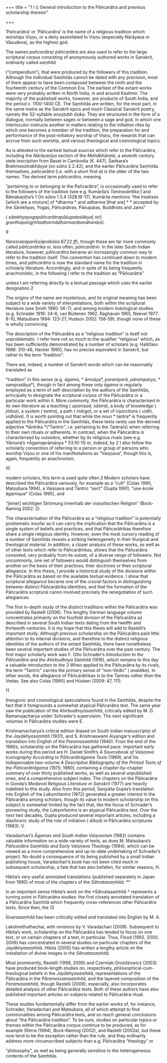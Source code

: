 +++
title = "1 i \\) General introduction to the Pāñcarātra and previous scholarship thereon"

+++

‘Pañcarātra’ or ‘Pāñcarātra’ is the name of a religious tradition which worships Viṣṇu, or a deity assimilated to Viṣṇu \(especially Nārāyaṇa or Vāsudeva\), as the highest god. 

The names *pañcarātra*/ *pāñcarātra* are also used to refer to the large scriptural corpus consisting of anonymously authored works in Sanskrit, ordinarily called *saṃhitā*

\(“compendium”\), that were produced by the followers of this tradition. Although the individual Saṃhitās cannot be dated with any precision, most of them appear to have been composed between the ninth and the fourteenth century of the Common Era. The earliest of the extant works were very probably written in North India, in and around Kashmir. The majority of the published works, however, are products of South India, and the period c. 1100-1400 CE. The Saṃhitās are written, for the most part, in the same metre as the Sanskrit epics and much Classical Sanskrit poetry, namely the 32-syllable *anuṣṭubh* *śloka*. They are structured in the form of a dialogue, normally between sages or between a sage and god, in which one interlocutor instructs another in matters relating to the initiation rites by which one becomes a member of the tradition, the preparation for and performance of the post-initiatory worship of Viṣṇu, the rewards that can accrue from such worship, and various theological and cosmological topics. 

As is attested in the earliest textual sources which refer to the Pāñcarātra, including the *Nārāyaṇīya* section of the *Mahābhārata*, a seventh century stele inscription from Baset in Cambodia \(K. 447\), Śaṅkara’s *Brahmasūtrabhāṣya* \(on *sūtra* 2.2.42\), and the earlier Pāñcarātra Saṃhitās themselves, *pañcarātra* \(i.e. with a short first *a*\) is the older of the two names. The derived term *pāñcarātra*, meaning 

“*pertaining to* or *belonging to* the Pañcarātra”, is occasionally used to refer to the followers of the tradition \(see e.g. Kumārila’s *Tantravārttika*,1 and Rāmakaṇṭha’s 1 On *sūtra* 1.3.4 \(328.16-17\), Kumārila mentions “the treatises \[which are a mixture\] of *dharma * and *adharma* \[that are\] * * accepted by the Sāṃkhyas, Yogas, Pāñcarātras, Pāśupatas, Buddhists and Jains” 

\( *sāṃkhyayogapāñcarātrapāśupataśākya*\[ *nir*\] *granthaparigṛhītadharmādharmanibandhanāni*\). 

9 

*Nareśvaraparīkṣāprakāśa* 87.22 *ff*\), though these are far more commonly called *pāñcarātrika* or, less often, *pāñcarātrin*. In the later South Indian literature, however, *pāñcarātra* became an increasingly common way to refer to the tradition itself. This convention has continued down to modern times, and *pāñcarātra* is now the standard name for the tradition in scholarly literature. Accordingly, and in spite of its being frequently anachronistic, in the following I refer to the tradition as “Pāñcarātra” 

unless I am referring directly to a textual passage which uses the earlier designation.2 

The origins of the name are mysterious, and its original meaning has been subject to a wide variety of interpretations, both within the scriptural literature \(see Smith 1980: 56-7\), and among modern Indological studies \(e.g. Schrader 1916: 24-6, van Buitenen 1962, Raghavan 1965, Neevel 1977: 8-10, Matsubara 1994: 123-27, Hudson 2002: 158-59\), though none of these is wholly convincing. 

The description of the Pāñcarātra as a “religious tradition” is itself not unproblematic. I refer here not so much to the qualifier “religious” which, as has been sufficiently demonstrated by a number of scholars \(e.g. Halbfass 1988: 310-48, Hacker 1995\), has no precise equivalent in Sanskrit, but rather to the term “tradition”. 

There are, indeed, a number of Sanskrit words which can be reasonably translated as 

“tradition” in this sense \(e.g. *āgama*, * āmnāya*, *paramparā*, *pāramparya*, * sampradāya*\), though in fact among these only *āgama* is regularly employed as a term of self-description by the authors of the Saṃhitās, principally to designate the scriptural corpus of the Pāñcarātra or a particular work within it. More commonly, the Pāñcarātra is characterised in its own literature as a teaching \( *upaniṣad*, *śāstra*\), a body of knowledge \( *jñāna*\), a system \( *tantra*\), a path \( *mārga*\), or a set of injunctions \( *vidhi*, *vidhāna*\). It is worth pointing out that while the noun * tantra* is frequently applied to the Pāñcarātra in the Saṃhitās, these texts rarely use the derived adjective *tāntrika *\(“Tantric”, i.e. pertaining to the Tantra/s\) when referring to their own rituals or adherents. In contrast, when the Pāñcarātra is characterised by outsiders, whether by its religious rivals \(see e.g. Yāmuna’s *Āgamaprāmāṇya * 53.10-11\) or, indeed, by 2 I also follow the scholarly convention of referring to a person or group of persons who worship Viṣṇu or one of his manifestations as “Vaiṣṇava”, though this is, again, frequently an anachronism. 

10 

modern scholars, this term is used quite often.3 Modern scholars have described the Pāñcarātra variously, for example as a “cult” \(Colas 1990, Matsubara 1994\), a Vaiṣṇava and Tantric “sect” \(Gupta 1991\), “une école âgamique” \(Colas 1995\), and 

“\[einer\] wichtigen Strömung innerhalb der viṣṇuitischen Religion” \(Bock-Raming 2002: 2\). 

The characterisation of the Pāñcarātra as a “religious tradition” is potentially problematic insofar as it can carry the implication that the Pāñcarātra is a single system of beliefs and practices, and that Pāñcarātrikas therefore share a single religious identity. However, even the most cursory reading of a number of Saṃhitās reveals a striking heterogeneity in their liturgical and theological material. In addition, a closer analysis of these works, as well as of other texts which refer to Pāñcarātrikas, shows that the Pāñcarātra consisted, very probably from its outset, of a diverse range of followers. Not uncommonly, one set of followers would distinguish themselves from another on the basis of their practices, their doctrines or their scriptural allegiance. In this thesis, I provide a historical study of the divisions within the Pāñcarātra as based on the available textual evidence. I show that scriptural allegiance became one of the crucial factors in distinguishing between distinct Pāñcarātrika identities, and that the formation of the Pāñcarātra scriptural canon involved precisely the renegotiation of such allegiances. 

The first in-depth study of the distinct traditions within the Pāñcarātra was provided by Rastelli \(2006\). This lengthy German language volume concentrates primarily on the fourfold division of the Pāñcarātra as described in several South Indian texts dating from the twelfth and thirteenth centuries. It is my hope that this thesis will add to Rastelli’s important study. Although previous scholarship on the Pāñcarātra paid little attention to its internal divisions, and therefore to the distinct religious identities of the authors of the extant Saṃhitās, there have nonetheless been several important studies of the Pāñcarātra over the past century. The first major scholarly work was F. Otto Schrader’s *Introduction to the Pāñcarātra and the* *Ahirbudhnya Saṃhitā* \(1916\), which remains to this day a valuable introduction to the 3 When applied to the Pāñcarātra by its rivals, the term “Tantric” carries the primary sense of “non-Vedic” \( *avaidika*\). In other words, the allegiance of Pāñcarātrikas is to the Tantras *rather than* the Vedas. See also Colas \(1990\) and Hüsken \(2009: 47, 111\). 

11 

theogonic and cosmological speculations found in the Saṃhitās, despite the fact that it foregrounds a somewhat atypical Pāñcarātra text. The same year saw the publication of the *Ahirbudhnyasaṃhitā*, critically edited by M. D. Ramanujacharya under Schrader’s supervision. The next significant volumes in Pāñcarātra studies were E. 

Krishnamacharya’s critical edition \(based on South Indian manuscripts\) of the *Jayākhyasaṃhitā* \(1931\), and S. Krishnaswami Aiyangar’s edition and translation into English of the *Paramasaṃhitā* \(1940\). From the end of the 1960s, scholarship on the Pāñcarātra has gathered pace. Important early works during this period are H. Daniel Smith’s *A Sourcebook of Vaiṣṇava Iconography According to Pāñcarātrāgama Texts* \(1969\), and his indispensable two-volume *A Descriptive Bibliography of the Printed* *Texts of the Pāñcarātrāgama* \(1975; 1980\), containing a chapter-by-chapter summary of over thirty published works, as well as several unpublished ones, and a comprehensive subject index. The chapters on the Pāñcarātra in Gonda’s *Medieval* *Religious Literature in Sanskrit* \(1977\) are heavily indebted to this study. Also from this period, Sanjukta Gupta’s translation into English of the *Lakṣmītantra* \(1972\) generated a greater interest in the Pāñcarātra among scholars, though its value to modern scholarship on this subject is somewhat limited by the fact that, like the focus of Schrader’s pioneering study, the *Lakṣmītantra* is an atypical Pāñcarātra text. Over the next two decades, Gupta produced several important articles, including a diachronic study of the role of initiation \( *dīkṣā*\) in Pāñcarātra scriptures \(1983\). V. 

Varadachari’s *Āgamas and South Indian Vaiṣṇavism* \(1982\) contains valuable information on a wide variety of texts, as does M. Matsubara’s *Pāñcarātra Saṃhitās* *and Early Vaiṣṇava Theology* \(1994\), which can be viewed as a more comprehensive and up-to-date undertaking of Schrader’s project. No doubt a consequence of its being published by a small Indian publishing house, Varadachari’s book has not been cited much in subsequent scholarship, a fate that has also befallen, for similar reasons, H. 

Hikita’s very useful annotated translations \(published separately in Japan from 1990\) of most of the chapters of the *Sātvatasaṃhitā*. **

In an important sense Hikita’s work on the *Sātvatasaṃhitā * represents a turning point in Pāñcarātra studies: the first closely annotated translation of a Pāñcarātra Saṃhitā which frequently cross-references other Pāñcarātra texts. Since then, the 12 

*Īśvarasaṃhitā* has been critically edited and translated into English by M. A. 

Lakshmithathachar, with revisions by V. Varadachari \(2009\). Subsequent to Hikita’s work, scholarship on the Pāñcarātra has tended to focus on one text, or on certain chapters of a text, in particular. Thus, Flood \(1992, 2000, 2006\) has concentrated in several studies on particular chapters of the *Jayākhyasaṃhitā*. Hikita \(2005\) has written a lengthy article on the installation of divine images in the *Sātvatasaṃhitā*. 

Most prominently, Rastelli \(1999, 2006\) and Czerniak-Drożdżowicz \(2003\) have produced book-length studies on, respectively, philosophical-cum-theological beliefs in the *Jayākhyasaṃhitā*, representations of the Pāñcarātra in the *Pārameśvarasaṃhitā*, and the layered composition of the *Paramasaṃhitā*, though Rastelli \(2006\), especially, also incorporates detailed analysis of other Pāñcarātra texts. Both of these authors have also published important articles on subjects related to Pāñcarātra ritual. 

These studies fundamentally differ from the earlier works of, for instance, Schrader, Varadachari and Matsubara, all of which attempt to find commonalities among Pāñcarātra texts, and so reach general conclusions about “the Pāñcarātra tradition”. To be sure, studies on particular topics or themes within the Pāñcarātra corpus continue to be produced, as for example Sferra \(1994\), Bock-Raming \(2002\), and Rastelli \(2002a\), but these now tend to be the exception rather than the rule, and they ordinarily address more circumscribed subjects than e.g. Pāñcarātra “theology” or 

“philosophy”, as well as being generally sensitive to the heterogeneous contents of the Saṃhitās. 
